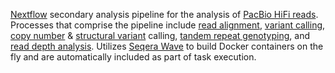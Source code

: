 [Nextflow](https://www.nextflow.io/) secondary analysis pipeline for the analysis of [PacBio HiFi reads](https://downloads.pacbcloud.com/public/revio/2022Q4/?utm_source=Website&utm_medium=webpage&utm_term=HomoSapiens-GIAB-trio-HG002-4&utm_content=datasets&utm_campaign=0000-Website-Leads). Processes that comprise the pipeline include [read alignment](https://github.com/PacificBiosciences/pbmm2), [variant calling](https://github.com/google/deepvariant/blob/r1.6.1/docs/deepvariant-pacbio-model-case-study.md), [copy number](https://github.com/PacificBiosciences/HiFiCNV?tab=readme-ov-file) & [structural variant](https://github.com/PacificBiosciences/pbsv) calling, [tandem repeat genotyping](https://github.com/PacificBiosciences/trgt), and [read depth analysis](https://github.com/brentp/mosdepth). Utilizes [Seqera Wave](https://seqera.io/wave/) to build Docker containers on the fly and are automatically included as part of task execution.


